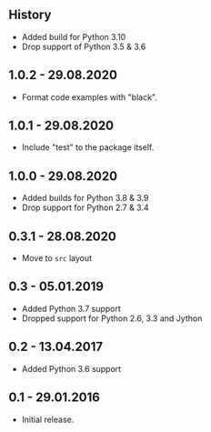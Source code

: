 History
-------

- Added build for Python 3.10
- Drop support of Python 3.5 & 3.6

1.0.2 - 29.08.2020
----------------

- Format code examples with "black".

1.0.1 - 29.08.2020
----------------

- Include "test" to the package itself.

1.0.0 - 29.08.2020
----------------

- Added builds for Python 3.8 & 3.9
- Drop support for Python 2.7 & 3.4

0.3.1 - 28.08.2020
----------------

- Move to `src` layout

0.3 - 05.01.2019
----------------

* Added Python 3.7 support
* Dropped support for Python 2.6, 3.3 and Jython

0.2 - 13.04.2017
----------------

* Added Python 3.6 support

0.1 - 29.01.2016
----------------

* Initial release.
